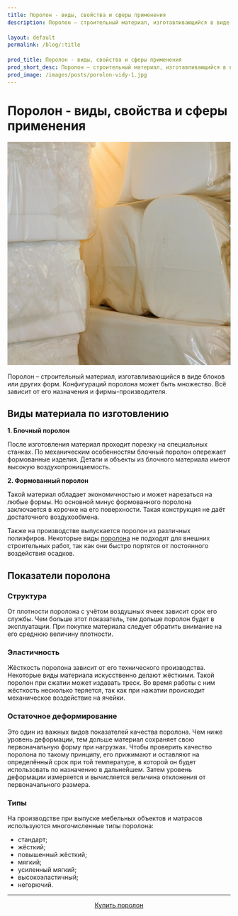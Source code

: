 ```yaml
---
title: Поролон - виды, свойства и сферы применения
description: Поролон – строительный материал, изготавливающийся в виде блоков или других форм. Конфигураций поролона может быть множество.

layout: default
permalink: /blog/:title

prod_title: Поролон - виды, свойства и сферы применения
prod_short_desc: Поролон – строительный материал, изготавливающийся в виде блоков или других форм. Конфигураций поролона может быть множество.
prod_image: /images/posts/porolon-vidy-1.jpg
---
```

# Поролон - виды, свойства и сферы применения
<img class="image right" src="/images/posts/porolon-vidy-1.jpg" alt="Поролон - виды, свойства и сферы применения"/>

Поролон – строительный материал, изготавливающийся в виде блоков или других форм. Конфигураций поролона может быть множество. Всё зависит от его назначения и фирмы-производителя.

## Виды материала по изготовлению

**1. Блочный поролон**

После изготовления материал проходит порезку на специальных станках. По механическим особенностям блочный поролон опережает формованные изделия. Детали и объекты из блочного материала имеют высокую воздухопроницаемость.

**2. Формованный поролон**

Такой материал обладает экономичностью и может нарезаться на любые формы. Но основной минус формованного поролона заключается в корочке на его поверхности. Такая конструкция не даёт достаточного воздухообмена.

Также на производстве выпускается поролон из различных полиэфиров. Некоторые виды [поролона](/catalog/porolon/ "Поролон мебельный") не подходят для внешних строительных работ, так как они быстро портятся от постоянного воздействия осадков.

## Показатели поролона

### Структура

От плотности поролона с учётом воздушных ячеек зависит срок его службы. Чем больше этот показатель, тем дольше поролон будет в эксплуатации. При покупке материала следует обратить внимание на его среднюю величину плотности.

### Эластичность

Жёсткость поролона зависит от его технического производства. Некоторые виды материала искусственно делают жёсткими. Такой поролон при сжатии может издавать треск. Во время работы с ним жёсткость несколько теряется, так как при нажатии происходит механическое воздействие на ячейки.

### Остаточное деформирование

Это один из важных видов показателей качества поролона. Чем ниже уровень деформации, тем дольше материал сохраняет свою первоначальную форму при нагрузках. Чтобы проверить качество поролона по такому принципу, его прижимают и оставляют на определённый срок при той температуре, в которой он будет использовать по назначению в дальнейшем. Затем уровень деформации измеряется и вычисляется величина отклонения от первоначального размера.

### Типы

На производстве при выпуске мебельных объектов и матрасов используются многочисленные типы поролона:

- стандарт;
- жёсткий;
- повышенный жёсткий;
- мягкий;
- усиленный мягкий;
- высокоэластичный;
- негорючий.

---
<p style="text-align:center"><a class="button alt" href="/catalog/porolon/">Купить поролон</a></p>